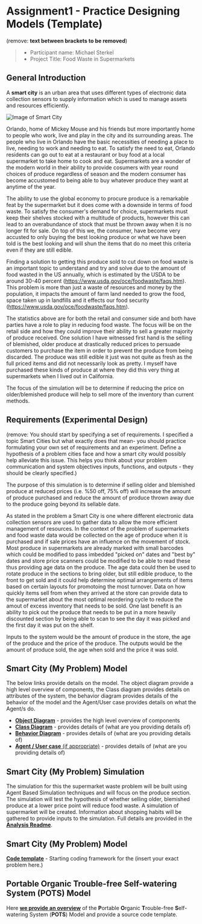# Assignment1 - Practice Designing Models (Template)
(remove: **text between brackets to be removed**)

> * Participant name: Michael Sterkel 
> * Project Title: Food Waste in Supermarkets 

## General Introduction

A **smart city** is an urban area that uses different types of electronic data collection sensors to supply information which is used to manage assets and resources efficiently.

![Image of Smart City](images/smartcity.png)

Orlando, home of Mickey Mouse and his friends but more importantly home to people who work, live and play in the city and its surrounding areas.  The people who live in Orlando have the basic necessities of needing a place to live, needing to work and needing to eat.  To satisfy the need to eat, Orlando residents can go out to eat at a restaurant or buy food at a local supermarket to take home to cook and eat.  Supermarkets are a wonder of the modern world in their ability to provide cosumers with year round choices of produce regardless of season and the modern consumer has become accustomed to being able to buy whatever produce they want at anytime of the year. 

The ability to use the global economy to procure produce is a remarkable feat by the supermarket but it does come with a downside in terms of food waste.  To satisfy the consumer's demand for choice, supermarkets must keep their shelves stocked with a multitude of products, however this can lead to an overabundance of stock that must be thrown away when it is no longer fit for sale.   On top of this we, the consumer, have become very accusted to only buying the best looking produce or what we have been told is the best looking and will shun the items that do no meet this criteria even if they are still edible.  

Finding a solution to getting this produce sold to cut down on food waste is an important topic to understand and try and solve due to the amount of food wasted in the US annually, which is estimated by the USDA to be around 30-40 percent (https://www.usda.gov/oce/foodwaste/faqs.htm).  This problem is more than just a waste of resources and money by the population, it impacts the amount of farm land needed to grow the food, space taken up in landfills and it effects our food security (https://www.usda.gov/oce/foodwaste/faqs.htm).

The statistics above are for both the retail and consumer side and both have parties have a role to play in reducing food waste.  The focus will be on the retail side and how they could improve their ability to sell a greater majority of produce received.  One solution I have witnessed first hand is the selling of blemished, older produce at drastically reduced prices to persuade customers to purchase the item in order to prevent the produce from being discarded.  The produce was still edible it just was not quite as fresh as the full priced items and did not necessarily look as pretty. I myself have purchased these kinds of produce at where they did this very thing at  supermarkets when I lived out in California.

The focus of the simulation will be to determine if reducing the price on older/blemished produce will help to sell more of the inventory than current methods.

## Requirements (Experimental Design)

(remove: You should start by specifying a set of requirements. I specified a topic Smart Cities but what exactly does that mean-  you should practice formulating your own set of requirements and an experiment. Define a hypothesis of a problem cities face and how a smart city would possibly help alleviate this issue. This helps you think about your problem communication and system objectives inputs, functions, and outputs - they should be clearly specified.)

The purpose of this simulation is to determine if selling older and blemished produce at reduced prices (i.e. %50 off, 75% off) will increase the amount of produce purchased and reduce the amount of produce thrown away due to the produce going beyond its sellable date.

As stated in the problem a Smart City is one where different electronic data collection sensors are used to gather data to allow the more efficient management of resources.  In the context of the problem of supermarkets and food waste data would be collected on the age of produce when it is purchased and if sale prices have an influence on the movement of stock.  Most produce in supermarkets are already marked with small barcodes which could be modified to pass imbedded "picked on" dates and "best by" dates and store price scanners could be modified to be able to read these thus providing age data on the produce.  The age data could then be used to rotate produce in the sections to bring older, but still edible produce, to the front to get sold and it could help determine optimal arrangements of items based on certain layouts for promotoing the most turnover.  Data on how quickly items sell from when they arrived at the store can provide data to the supermarket about the most optimal reordering cycle to reduce the amout of excess inventory that needs to be sold.  One last benefit is an ability to pick out the produce that needs to be put in a more heavily discounted section by being able to scan to see the day it was picked and the first day it was put on the shelf.

Inputs to the system would be the amount of produce in the store, the age of the produce and the price of the produce.  The outputs would be the amount of produce sold, the age when sold and the price it was sold.



## Smart City (My Problem) Model

The below links provide details on the model.  The object diagram provide a high level overview of components, the Class diagram provides details on attributes of the system, the behavior diagram provides details of the behavior of the model and the Agent/User case provides details on what the Agent/s do.

* [**Object Diagram**](model/object_diagram.md) - provides the high level overview of components
* [**Class Diagram**](model/class_diagram.md) - provides details of (what are you providing details of)
* [**Behavior Diagram**](model/behavior_diagram.md) - provides details of (what are you providing details of)
* [**Agent / User case** (if appropriate)](model/agent_usecase_diagram.md) - provides details of (what are you providing details of)

## Smart City (My Problem) Simulation

The simulation for this the supermarket waste problem will be built using Agent Based Simulation techniques and will focus on the produce section.  The simulation will test the hypothesis of whether selling older, blemished produce at a lower price point will reduce food waste. A simulation of supermarket will be created.  Information about shopping habits will be gathered to provide inputs to the simulation.  Full details are provided in the [**Analysis Readme**](analysis/SupermarketFoodWaste.md).


## Smart City (My Problem) Model
[**Code template**](code/README.md) - Starting coding framework for the (insert your exact problem here.)

## **P**ortable **O**rganic **T**rouble-free **S**elf-watering System (**POTS**) Model
Here [**we provide an overview**](code/POTS_system/README.md) of the **P**ortable **O**rganic **T**rouble-free **S**elf-watering System (**POTS**) Model and provide a source code template.
